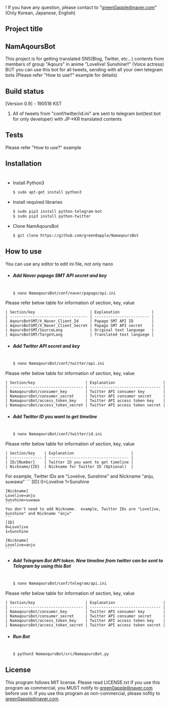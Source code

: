 ! If you have any question, please contact to "green0apple@naver.com"(Only Korean, Japanese, English)


## Project title
## NamAqoursBot
This project is for getting translated SNS(Blog, Twitter, etc...) contents from members of group "Aqours" in anime "Lovelive! Sunshine!!" (Voice actress)
BUT you can use this bot for all tweets, sending with all your own telegram bots (Please refer "How to use?" example for details)

## Build status
[Version 0.9] - 190516 KST
1. All of tweets from "conf/twitter/id.ini" are sent to telegram bot(test bot for only developer) with JP->KR translated contents

## Tests
Please refer "How to use?" example

## Installation
#
* Install Python3
    ```sh	
	$ sudo apt-get install python3
* Install required libraries 
    ```sh	
    $ sudo pip3 install python-telegram-bot
	$ sudo pip3 install python-twitter
* Clone NamAqoursBot
    ```sh
    $ git clone https://github.com/green0apple/NamaqoursBot
    ```
## How to use
You can use any editor to edit ini file, not only nano
* ##### Add Naver papago SMT API secret and key
    #
    ```sh
    $ nano NamaqoursBot/conf/naver/papago/api.ini
    ```
Please refer below table for information of section, key, value

    | Section/key                        | Explanation              |
    | ---------------------------------- | ------------------------ |
    | AqoursBotSMT/X_Naver_Client_Id     | Papago SMT API ID        |
    | AqoursBotSMT/X_Naver_Client_Secret | Papago SMT API secret    |
    | AqoursBotSMT/SourceLang            | Original text languege   |
    | AqoursBotSMT/TargetLang            | Translated text languege |
* ##### Add Twitter API secret and key
    #
    ```sh
    $ nano NamaqoursBot/conf/twitter/api.ini
    ```
Please refer below table for information of section, key, value

    | Section/key                      | Explanation                     |
    | -------------------------------- | ------------------------------- |
    | NamaqoursBot/consumer_key        | Twitter API consumer key        |
    | NamaqoursBot/consumer_secret     | Twitter API consumer secret     |
    | NamaqoursBot/access_token_key    | Twitter API access token key    |
    | NamaqoursBot/access_token_secret | Twitter API access token secret |
* ##### Add Twitter ID you want to get timeline
    #
    ```sh
    $ nano NamaqoursBot/conf/twitter/id.ini
    ```
Please refer below table for information of section, key, value

    | Section/key    | Explanation                         |
    | -------------- | ----------------------------------- |
    | ID/{Number}    | Twitter ID you want to get timeline |
    | Nickname/{ID}  | Nickname for Twitter ID (Optional)  |
    
For example, Twitter IDs are "Lovelive, Sunshine" and Nickname "anju, suwawa"
    ```
    [ID]
    0=Lovelive
    1=Sunshine
    
    [Nickname]
    Lovelive=anju
    Sunshine=suwawa
    ```
    You don't need to add Nickname.  example, Twitter IDs are "Lovelive, Sunshine" and Nickname "anju"
    ```
    [ID]
    0=Lovelive
    1=Sunshine
    
    [Nickname]
    Lovelive=anju
    ```
* #####  Add Telegram Bot API token. New timeline from twitter can be sent to Telegram by using this Bot
    #
    ```sh
    $ nano NamaqoursBot/conf/telegram/api.ini
    ```
Please refer below table for information of section, key, value

    | Section/key                      | Explanation                     |
    | -------------------------------- | ------------------------------- |
    | NamaqoursBot/consumer_key        | Twitter API consumer key        |
    | NamaqoursBot/consumer_secret     | Twitter API consumer secret     |
    | NamaqoursBot/access_token_key    | Twitter API access token key    |
    | NamaqoursBot/access_token_secret | Twitter API access token secret |
    
* ##### Run Bot
    #
    ```sh
    $ python3 NamaoqursBot/src/NamaqoursBot.py
    ```

## License
This program follows MIT license. Please read LICENSE.txt
If you use this program as commercial, you MUST notify to green0apple@naver.com before use it.
If you use this program as non-commercial, please nofity to green0apple@naver.com.
